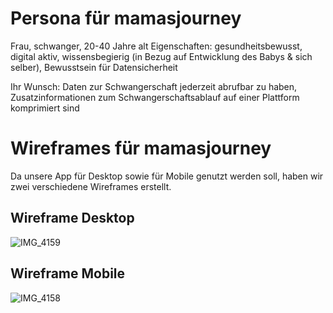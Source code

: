 # Persona für mamasjourney
Frau, schwanger, 20-40 Jahre alt
Eigenschaften: gesundheitsbewusst, digital aktiv, wissensbegierig (in Bezug auf Entwicklung des Babys & sich selber), Bewusstsein für Datensicherheit

Ihr Wunsch: Daten zur Schwangerschaft jederzeit abrufbar zu haben, Zusatzinformationen zum Schwangerschaftsablauf auf einer Plattform komprimiert sind


# Wireframes für mamasjourney
Da unsere App für Desktop sowie für Mobile genutzt werden soll, haben wir zwei verschiedene Wireframes erstellt.
## Wireframe Desktop
![IMG_4159](https://github.com/ratnasha/mamasjourney_app/assets/162503746/ebb44f8c-32b9-4baf-9701-ae9ba9be2444)

## Wireframe Mobile

![IMG_4158](https://github.com/ratnasha/mamasjourney_app/assets/162503746/deb1e213-8ef3-4ccb-bf7d-27f41a41ebab)
